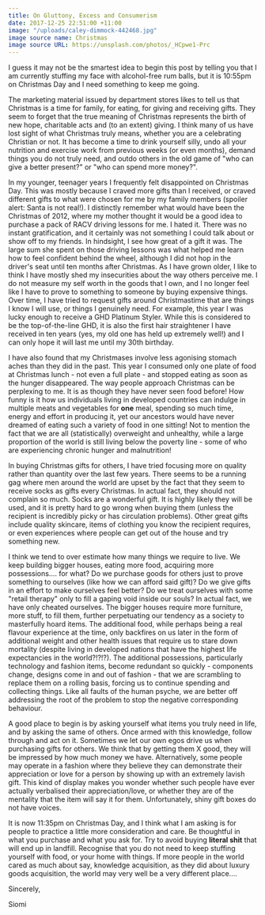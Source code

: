```yaml
---
title: On Gluttony, Excess and Consumerism
date: 2017-12-25 22:51:00 +11:00
image: "/uploads/caley-dimmock-442468.jpg"
image source name: Christmas
image source URL: https://unsplash.com/photos/_HCpwe1-Prc
---
```


I guess it may not be the smartest idea to begin this post by telling you that I am currently stuffing my face with alcohol-free rum balls, but it is 10:55pm on Christmas Day and I need something to keep me going.

The marketing material issued by department stores likes to tell us that Christmas is a time for family, for eating, for giving and receiving gifts. They seem to forget that the true meaning of Christmas represents the birth of new hope, charitable acts and (to an extent) giving. I think many of us have lost sight of what Christmas truly means, whether you are a celebrating Christian or not. It has become a time to drink yourself silly, undo all your nutrition and exercise work from previous weeks (or even months), demand things you do not truly need, and outdo others in the old game of "who can give a better present?" or "who can spend more money?".

In my younger, teenager years I frequently felt disappointed on Christmas Day. This was mostly because I craved more gifts than I received, or craved different gifts to what were chosen for me by my family members (spoiler alert: Santa is not real!). I distinctly remember what would have been the Christmas of 2012, where my mother thought it would be a good idea to purchase a pack of RACV driving lessons for me. I hated it. There was no instant gratification, and it certainly was not something I could talk about or show off to my friends. In hindsight, I see how great of a gift it was. The large sum she spent on those driving lessons was what helped me learn how to feel confident behind the wheel, although I did not hop in the driver's seat until ten months after Christmas. As I have grown older, I like to think I have mostly shed my insecurities about the way others perceive me. I do not measure my self worth in the goods that I own, and I no longer feel like I have to prove to something to someone by buying expensive things. Over time, I have tried to request gifts around Christmastime that are things I know I will use, or things I genuinely need. For example, this year I was lucky enough to receive a GHD Platinum Styler. While this is considered to be the top-of-the-line GHD, it is also the first hair straightener I have received in ten years (yes, my old one has held up extremely well!) and I can only hope it will last me until my 30th birthday.

I have also found that my Christmases involve less agonising stomach aches than they did in the past. This year I consumed only one plate of food at Christmas lunch - not even a full plate - and stopped eating as soon as the hunger disappeared. The way people approach Christmas can be perplexing to me. It is as though they have never seen food before! How funny is it how us individuals living in developed countries can indulge in multiple meats and vegetables for **one** meal, spending so much time, energy and effort in producing it, yet our ancestors would have never dreamed of eating such a variety of food in one sitting! Not to mention the fact that we are all (statistically) overweight and unhealthy, while a large proportion of the world is still living below the poverty line - some of who are experiencing chronic hunger and malnutrition!

In buying Christmas gifts for others, I have tried focusing more on quality rather than quantity over the last few years. There seems to be a running gag where men around the world are upset by the fact that they seem to receive socks as gifts every Christmas. In actual fact, they should not complain so much. Socks are a wonderful gift. It is highly likely they will be used, and it is pretty hard to go wrong when buying them (unless the recipient is incredibly picky or has circulation problems). Other great gifts include quality skincare, items of clothing you know the recipient requires, or even experiences where people can get out of the house and try something new.

I think we tend to over estimate how many things we require to live. We keep building bigger houses, eating more food, acquiring more possessions.... for what? Do we purchase goods for others just to prove something to ourselves (like how we can afford said gift)? Do we give gifts in an effort to make ourselves feel better? Do we treat ourselves with some "retail therapy" only to fill a gaping void inside our souls? In actual fact, we have only cheated ourselves. The bigger houses require more furniture, more stuff, to fill them, further perpetuating our tendency as a society to masterfully hoard items. The additional food, while perhaps being a real flavour experience at the time, only backfires on us later in the form of additional weight and other health issues that require us to stare down mortality (despite living in developed nations that have the highest life expectancies in the world?!?!?). The additional possessions, particularly technology and fashion items, become redundant so quickly - components change, designs come in and out of fashion - that we are scrambling to replace them on a rolling basis, forcing us to continue spending and collecting things. Like all faults of the human psyche, we are better off addressing the root of the problem to stop the negative corresponding behaviour.

A good place to begin is by asking yourself what items you truly need in life, and by asking the same of others. Once armed with this knowledge, follow through and act on it. Sometimes we let our own egos drive us when purchasing gifts for others. We think that by getting them X good, they will be impressed by how much money we have. Alternatively, some people may operate in a fashion where they believe they can demonstrate their appreciation or love for a person by showing up with an extremely lavish gift. This kind of display makes you wonder whether such people have ever actually verbalised their appreciation/love, or whether they are of the mentality that the item will say it for them. Unfortunately, shiny gift boxes do not have voices.

It is now 11:35pm on Christmas Day, and I think what I am asking is for people to practice a little more consideration and care. Be thoughtful in what you purchase and what you ask for. Try to avoid buying **literal shit** that will end up in landfill. Recognise that you do not need to keep stuffing yourself with food, or your home with things. If more people in the world cared as much about say, knowledge acquisition, as they did about luxury goods acquisition, the world may very well be a very different place....

Sincerely,

Siomi